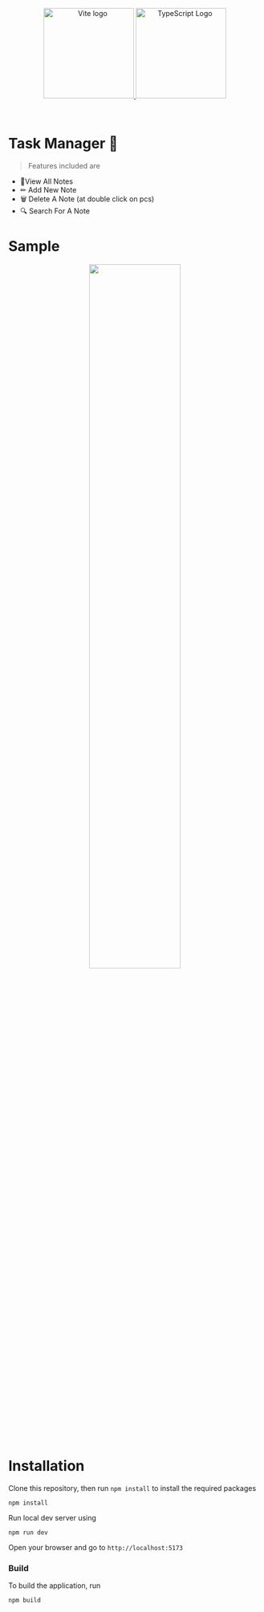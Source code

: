 <p align="center">
  <a href="https://vitejs.dev" target="_blank" rel="noopener noreferrer">
    <img width="180" src="https://vitejs.dev/logo.svg" alt="Vite logo">
  </a>
  <a href="https://typescriptlang.org" target="_blank" rel="noopener noreferrer"> 
    <img width="180" src="https://user-images.githubusercontent.com/92443116/190036983-6e9f398b-2c3c-4bcb-aa1b-75376e6798fe.png" alt="TypeScript Logo">
  </a>
</p>

<br/>

# Task Manager 📝

> Features included are
-  📝View All Notes
-  ✏ Add New Note
-  🗑 Delete A Note (at double click on pcs)
-  🔍 Search For A Note

# Sample

<p align="center">
  <img width="60%" src="https://user-images.githubusercontent.com/92443116/190037696-bc927836-ee76-401b-b23e-ae8b22710995.png">
</p>

# Installation

Clone this repository, then run `npm install` to install the required packages

````shell
npm install
````

Run local dev server using 

````shell
npm run dev
````

Open your browser and go to `http://localhost:5173`

### Build

To build the application, run

````shell
npm build
````
